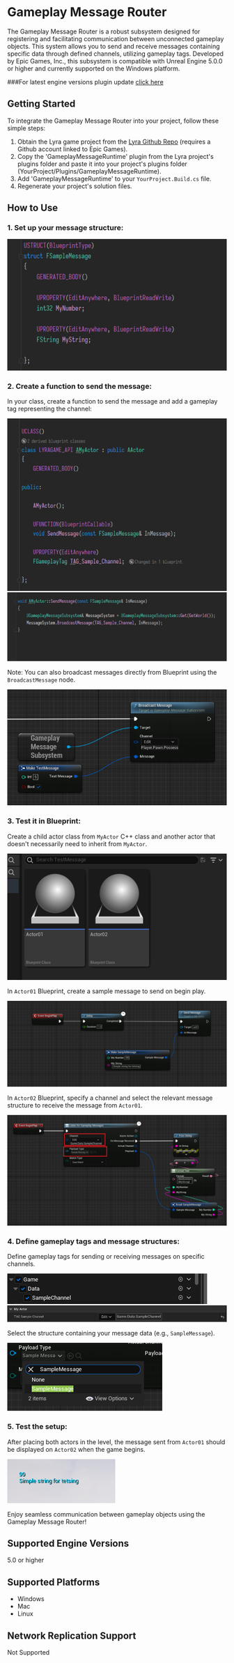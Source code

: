 # Gameplay Message Router

The Gameplay Message Router is a robust subsystem designed for registering and facilitating communication between unconnected gameplay objects. This system allows you to send and receive messages containing specific data through defined channels, utilizing gameplay tags. Developed by Epic Games, Inc., this subsystem is compatible with Unreal Engine 5.0.0 or higher and currently supported on the Windows platform.

###For latest engine versions plugin update [click here](https://github.com/imnazake/gameplay-message-router/issues/3)

## Getting Started

To integrate the Gameplay Message Router into your project, follow these simple steps:

1. Obtain the Lyra game project from the [Lyra Github Repo](https://github.com/EpicGames/UnrealEngine/tree/ue5-main/Samples/Games/Lyra/Plugins/GameplayMessageRouter) (requires a Github account linked to Epic Games).
2. Copy the 'GameplayMessageRuntime' plugin from the Lyra project's plugins folder and paste it into your project's plugins folder (YourProject/Plugins/GameplayMessageRuntime).
3. Add 'GameplayMessageRuntime' to your `YourProject.Build.cs` file.
4. Regenerate your project's solution files.

## How to Use

### 1. Set up your message structure:

![Message Structure](/Docs/Capture01.PNG)

### 2. Create a function to send the message:

In your class, create a function to send the message and add a gameplay tag representing the channel:

![Send Message](/Docs/Capture02.PNG)
![Channel Tag](/Docs/Capture03.PNG)

Note: You can also broadcast messages directly from Blueprint using the `BroadcastMessage` node.

![Broadcast Message](/Docs/BP_Capture01.png)

### 3. Test it in Blueprint:

Create a child actor class from `MyActor` C++ class and another actor that doesn't necessarily need to inherit from `MyActor`.

![Actor Classes](/Docs/Capture04.PNG)

In `Actor01` Blueprint, create a sample message to send on begin play.

![Actor01 Blueprint](/Docs/Capture05.PNG)

In `Actor02` Blueprint, specify a channel and select the relevant message structure to receive the message from `Actor01`.

![Actor02 Blueprint](/Docs/Capture06.PNG)

### 4. Define gameplay tags and message structures:

Define gameplay tags for sending or receiving messages on specific channels.

![Gameplay Tags](/Docs/Capture07.PNG)
![Gameplay Tags](/Docs/Capture08.PNG)

Select the structure containing your message data (e.g., `SampleMessage`).

![Message Structure](/Docs/Capture09.PNG)

### 5. Test the setup:

After placing both actors in the level, the message sent from `Actor01` should be displayed on `Actor02` when the game begins.

![Gameplay Test](/Docs/Capture10.PNG)

Enjoy seamless communication between gameplay objects using the Gameplay Message Router!

## Supported Engine Versions

5.0 or higher

## Supported Platforms

- Windows
- Mac
- Linux

## Network Replication Support

Not Supported
